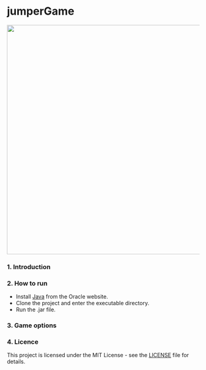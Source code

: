 # jumperGame

<p align="center">
  <img src="../master/gifs/jumperGIF.gif" width=750 height=600/>
</p>

### 1. Introduction

### 2. How to run
* Install [Java](https://www.java.com/en/download/) from the Oracle website.
* Clone the project and enter the executable directory.
* Run the .jar file. 

### 3. Game options

### 4. Licence 

This project is licensed under the MIT License - see the [LICENSE](LICENSE) file for details.
